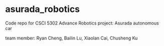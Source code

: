 # asurada_robotics

Code repo for CSCI 5302 Advance Robotics project: Asurada autonomous car

team member: Ryan Cheng, Bailin Lu, Xiaolan Cai, Chusheng Ku
